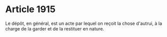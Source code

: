 # Article 1915

Le dépôt, en général, est un acte par lequel on reçoit la chose d'autrui, à la charge de la garder et de la restituer en nature.